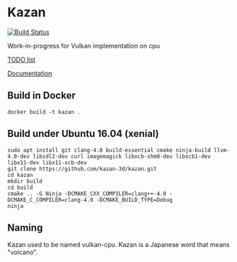 # Kazan

[![Build Status](https://travis-ci.org/kazan-3d/kazan.svg?branch=master)](https://travis-ci.org/kazan-3d/kazan)

Work-in-progress for Vulkan implementation on cpu

[TODO list](docs/todo.md)

[Documentation](docs)

## Build in Docker

    docker build -t kazan .

## Build under Ubuntu 16.04 (xenial)

    sudo apt install git clang-4.0 build-essential cmake ninja-build llvm-4.0-dev libsdl2-dev curl imagemagick libxcb-shm0-dev libxcb1-dev libx11-dev libx11-xcb-dev
    git clone https://github.com/kazan-3d/kazan.git
    cd kazan
    mkdir build
    cd build
    cmake .. -G Ninja -DCMAKE_CXX_COMPILER=clang++-4.0 -DCMAKE_C_COMPILER=clang-4.0 -DCMAKE_BUILD_TYPE=Debug
    ninja

## Naming

Kazan used to be named vulkan-cpu. Kazan is a Japanese word that means "volcano".
